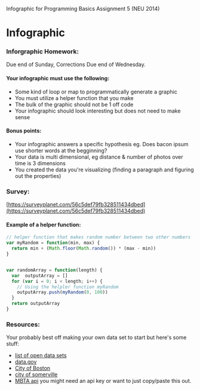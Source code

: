 Infographic for Programming Basics Assignment 5 (NEU 2014)

# Infographic

### Inforgraphic Homework:
Due end of Sunday, Corrections Due end of Wednesday.

#### Your infographic must use the following:
- Some kind of loop or map to programmatically generate a graphic
- You must utilize a helper function that you make
- The bulk of the graphic should not be 1 off code
- Your infographic should look interesting but does not need to make sense

#### Bonus points:
- Your infographic answers a specific hypothesis eg. Does bacon ipsum use shorter words at the begginning?
- Your data is multi dimensional, eg distance & number of photos over time is 3 dimensions
- You created the data you're visualizing (finding a paragraph and figuring out the properties) 

### Survey:
[https://surveyplanet.com/56c5def79fb328511434dbed](https://surveyplanet.com/56c5def79fb328511434dbed)


#### Example of a helper function:
```javascript
// helper function that makes random number between two other numbers
var myRandom = function(min, max) {
  return min + (Math.floor(Math.random()) * (max - min))
}


var randomArray = function(length) {
  var  outputArray = []
  for (var i = 0; i < length; i++) {
    // Using the helpler function myRandom
    outputArray.push(myRandom(0, 100))
  }
  return outputArray 
}
```

### Resources:
Your probably best off making your own data set to start but here's some stuff:
- [list of open data sets](https://github.com/caesar0301/awesome-public-datasets)
- [data.gov](https://www.data.gov/)
- [City of Boston](https://data.cityofboston.gov/)
- [city of somerville](https://data.somervillema.gov/)
- [MBTA api](http://realtime.mbta.com/portal) you might need an api key or want to just copy/paste this out.
